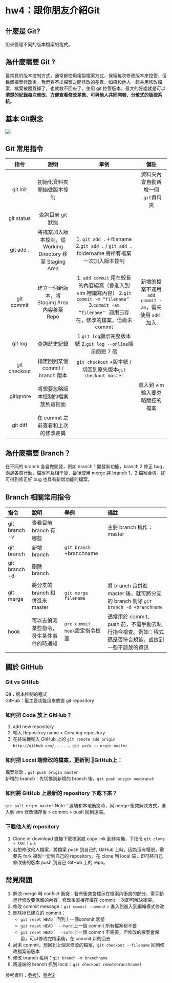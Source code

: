 # hw4：跟你朋友介紹Git
## 什麼是 Git?
用來管理不同的版本檔案的程式。   

## 為什麼需要 Git ?  
最常見的版本控制方式，通常都使用複製檔案方式，保留每次修改版本來控管，但每個檔案修改後，我們看不出檔案之間修改的差異。如果和他人一起共用修改檔案，檔案被覆蓋掉了，也就救不回來了。使用 git 控管版本，最大的好處就是可以**清楚的紀錄每次修改、方便查看修改差異、可與他人共同開發、分散式的版控系統。**  
  
## 基本 Git觀念  
![](https://i.imgur.com/LN85lkd.png)    

## Git 常用指令  
 
| 指令 | 說明 | 舉例 |備註 |
| :--------:| :--------: | :--------: | :--------: |
| git init | 初始化資料夾開始做版本控制 || 資料夾內會自動新增一個 `.git`資料夾 |  
| git status| 查詢目前 git 狀態 |||  
| git add .| 將檔案加入版本控制，從 Working Directory 移至 Staging Area | 1. `git add .`＋filename  2.`git add .` / `git add .` foldername 將所有檔案一次加入版本控制 ||   
| git commit | 建立一個新版本，將 Staging Area 內容移至 Repo | 1. `add commit` 用在較長的內容編寫（會進入到 vim 裡編寫內容） 2.`git commit -m “filename” `  3.`commit -am “filename” `  適用已存在，修改的檔案，但尚未 commit| 新增的檔案不適用 `add commit -am`，需先使用 `add.`加入 | 
| git log| 查詢歷史紀錄 | 1.`git log`顯示完整版本號 2.`git log --online`顯示簡短 7 碼 || 
| git checkout | 指定回到某個 commit / branch 版本 | `git checkout` +版本號 / 切回到原先版本`git checkout master` || 
| .gitignore | 將想要忽略版本控制的檔案放到這裡面 || 進入到 vim 輸入要忽略版控的檔案 |  
| git diff | 在 commit 之前查看和上次的修改差異 |||

## 為什麼需要 Branch？ 
在不同的 branch 各自做開發，例如 branch 1 開發新功能，branch 2 修正 bug，兩邊各自行動，檔案不互相干擾，最後使用 merge 將 branch 1、2 檔案合併，即可得到修正好 bug 也具有新增功能的檔案。 

## Branch 相關常用指令
| 指令 | 說明 | 舉例 |備註 |
| :-------- | :-------- | :-------- | :-------- |
| git branch -v | 查看目前 branch 有哪些 || 主要 branch 稱作：master | 
| git branch | 新增 branch | `git branch` +branchname ||
| git branch -d | 刪除 branch |||
| git merge | 將分支的 branch 和併進來 master | `git merge filename` | 將 branch 合併進 master 後，就可將分支的 branch 刪除 `git branch -d +branchname` |  
| hook |可以去偵測某些指令，發生某件事件的時通知 | `pre-commit hook`設定指令檢查 | 通常用於 commit、push 前，不需手動去執行指令檢查。例如：程式碼是否符合規範，或放到一些不該放的資訊 |  

## 關於 GitHub  
### Git vs GitHub
Git：版本控制的程式  
GitHub：最主要功能用來放置 git repository  
  
### 如何把 Code 放上 GitHub？  
1. add new repository  
2. 輸入 Repository name > Creating repository  
3. 在終端機輸入 GitHub 上的 `git remote add origin http://github.com/......`、`git push -u orgin master`  
  
### 如何把 Local 端修改的檔案，更新到 GitHub上：  
檔案修改：`git push origin master`  
新增的 branch：先切換到新增的 branch 後，`git push origin newbranch`  
  
### 如何將 GitHub 上最新的 repository 下載下來？ 
`git pull orgin master`
Note：遠端和本地衝突時，同 merge 衝突解決方式，進入到 vim 修改儲存後 > commit > push 回到遠端。  
  
### 下載他人的 repository  
1. Clone or download 直接下載檔案或 copy link 到終端機，下指令 `git clone + SSH link`  
2. 若想修改他人檔案，將檔案 push 到自己的 GitHub 上時。因為沒有權限，需要先 fork 複製一份到自己的 repository，在 clone 到 local 端，即可將自己修改後的版本 push 到自己 GitHub 上的 repo。  
  
## 常見問題  
1. 解決 merge 時 conflict 衝突：若有衝突會標示在檔案內衝突的部分，需手動進行修改要保留的內容，修改後直接存檔在 commit 一次即可解決衝突。  
2. 修改 commit message：`git commit --amend` > 進入到進入到編輯模式修改  
3. 刪除掉已建立的 commit：  
   * `git reset HEAD＾`回到上一個commit 狀態
   * `git reset HEAD＾ --hard`:上一個 commit 所有檔案都不要
   * `git reset HEAD＾ --sofe`:上一個 commit 不需要，但修改的檔案會保留，可以修改完檔案後，在 commit 新的回去
4. 尚未 commit，想回到上個未修改的檔案，`git checkout --filename` 回到修改檔案前版本
5. 修改 branch 名稱：`git branch -m branchname`
6. 將遠端的 branch 抓到 local：`git checkout remotebranchname)`  

參考資料：[參考1](https://blog.techbridge.cc/2018/01/17/learning-programming-and-coding-with-python-git-and-github-tutorial/)、[參考2](https://gitbook.tw/)